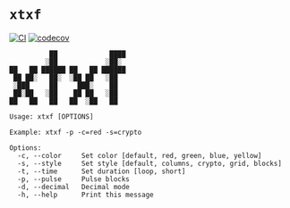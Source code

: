 # `xtxf`
[![CI](https://github.com/charlesrocket/xtxf/actions/workflows/ci.yml/badge.svg?branch=trunk)](https://github.com/charlesrocket/xtxf/actions/workflows/ci.yml)
[![codecov](https://codecov.io/gh/charlesrocket/xtxf/branch/trunk/graph/badge.svg)](https://codecov.io/gh/charlesrocket/xtxf)

```
          ██             ████
         ░██            ░██░
██   ██ ██████ ██   ██ ██████
 ██ ██░   ██░  ░██ ██   ░██
 ░███     ██     ███░    ██
 ██░██   ░██    ██ ██   ░██
██   ██   ██   ██  ░██   ██

Usage: xtxf [OPTIONS]

Example: xtxf -p -c=red -s=crypto

Options:
  -c, --color     Set color [default, red, green, blue, yellow]
  -s, --style     Set style [default, columns, crypto, grid, blocks]
  -t, --time      Set duration [loop, short]
  -p, --pulse     Pulse blocks
  -d, --decimal   Decimal mode
  -h, --help      Print this message
```
